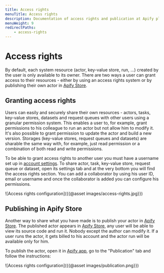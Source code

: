 ```yaml
---
title: Access rights
menuTitle: Access rights
description: Documentation of access rights and publication at Apify platform.
menuWeight: 9
redirectPaths: 
    - access-rights
---
```


# [](./access_rights)Access rights

By default, each system resource (actor, key-value store, run, ...) created by the user is only available to its owner. There are two ways a user can grant access to their resources - either by using an access rights system or by publishing their own actor in [Apify Store](https://apify.com/store).

## [](#granting-access-rights)Granting access rights

Users can easily and securely share their own resources - actors, tasks, key-value stores, datasets and request queues with other users using a granular permission system. This enables a user to, for example, grant permissions to his colleague to run an actor but not allow him to modify it. It's also possible to grant permission to update the actor and build a new version. Storages (key-value stores, request queues and datasets) are sharable the same way with, for example, just read permission or a combination of both read and write permissions.

To be able to grant access rights to another user you must have a username set up in [account settings](https://my.apify.com/account#/profile). To share actor, task, key-value store, request queue or dataset, open its settings tab and at the very bottom you will find the access rights section. You can add a collaborator by using his user ID, email or username and once the collaborator is added you can configure his permissions.

![Access rights configuration]({{@asset images/access-rights.jpg}})

## [](#publishing-in-apify-store)Publishing in Apify Store

Another way to share what you have made is to publish your actor in [Apify Store](https://apify.com/store). The published actor appears in [Apify Store](https://apify.com/store), any user will be able to view its source code and run it. Nobody except the author can modify it. If a user runs the actor, it gets billed to his account and the actor run will be available only for him.

To publish the actor, open it in [Apify app](https://my.apify.com), go to the "Publication" tab and follow the instructions:

![Access rights configuration]({{@asset images/publication.png}})

